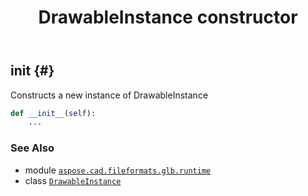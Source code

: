 ﻿---
title: DrawableInstance constructor
second_title: Aspose.CAD for Python via .NET API References
description: 
type: docs
weight: 10
url: /python-net/aspose.cad.fileformats.glb.runtime/drawableinstance/__init__/
is_root: false
---

## __init__ {#}

Constructs a new instance of DrawableInstance



```python
def __init__(self):
    ...
```





### See Also
* module [`aspose.cad.fileformats.glb.runtime`](../../)
* class [`DrawableInstance`](/cad/python-net/aspose.cad.fileformats.glb.runtime/drawableinstance)
